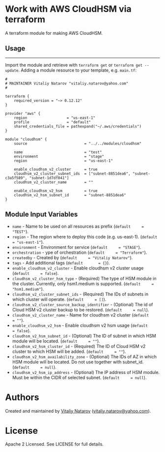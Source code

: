 # Work with AWS CloudHSM via terraform

A terraform module for making AWS CloudHSM.

## Usage
----------------------

Import the module and retrieve with ```terraform get``` or ```terraform get --update```. Adding a module resource to your template, e.g. `main.tf`:

```
#
# MAINTAINER Vitaliy Natarov "vitaliy.natarov@yahoo.com"
#

terraform {
    required_version = "~> 0.12.12"
}

provider "aws" {
    region                  = "us-east-1"
    profile                 = "default"
    shared_credentials_file = pathexpand("~/.aws/credentials")
}

module "cloudhsm" {
    source                          = "../../modules/cloudhsm"

    name                            = "test"
    environment                     = "stage"
    region                          = "us-east-1"

    enable_cloudhsm_v2_cluster      = true
    cloudhsm_v2_cluster_subnet_ids  = ["subnet-8851dea6", "subnet-c3a5f589", "subnet-1d7df041"]
    cloudhsm_v2_cluster_name        = ""

    enable_cloudhsm_v2_hsm          = true
    cloudhsm_v2_hsm_subnet_id       = "subnet-8851dea6"
}
```

Module Input Variables
----------------------

- `name` - Name to be used on all resources as prefix (`default     = "TEST"`).
- `region` - The region where to deploy this code (e.g. us-east-1). (`default     = "us-east-1"`).
- `environment` - Environment for service (`default     = "STAGE"`).
- `orchestration` - ype of orchestration (`default     = "Terraform"`).
- `createdby` - Created by (`default     = "Vitaliy Natarov"`).
- `tags` - Add additional tags (`default       = {}`).
- `enable_cloudhsm_v2_cluster` - Enable cloudhsm v2 cluster usage (`default     = false`).
- `cloudhsm_v2_cluster_hsm_type` - (Required) The type of HSM module in the cluster. Currently, only hsm1.medium is supported. (`default     = "hsm1.medium"`).
- `cloudhsm_v2_cluster_subnet_ids` - (Required) The IDs of subnets in which cluster will operate. (`default     = []`).
- `cloudhsm_v2_cluster_source_backup_identifier` - (Optional) The id of Cloud HSM v2 cluster backup to be restored. (`default     = null`).
- `cloudhsm_v2_cluster_name` - Name for cloudhsm v2 cluster (`default     = ""`).
- `enable_cloudhsm_v2_hsm` - Enable cloudhsm v2 hsm usage (`default     = false`).
- `cloudhsm_v2_hsm_subnet_id` - (Optional) The ID of subnet in which HSM module will be located. (`default     = ""`).
- `cloudhsm_v2_hsm_cluster_id` - (Required) The ID of Cloud HSM v2 cluster to which HSM will be added. (`default     = ""`).
- `cloudhsm_v2_hsm_availability_zone` - (Optional) The IDs of AZ in which HSM module will be located. Do not use together with subnet_id. (`default     = null`).
- `cloudhsm_v2_hsm_ip_address` - (Optional) The IP address of HSM module. Must be within the CIDR of selected subnet. (`default     = null`).


Authors
=======

Created and maintained by [Vitaliy Natarov](https://github.com/SebastianUA)
(vitaliy.natarov@yahoo.com).

License
=======

Apache 2 Licensed. See LICENSE for full details.
